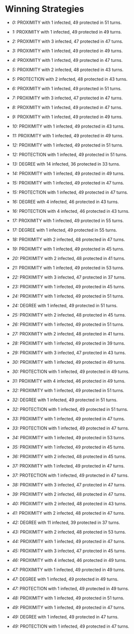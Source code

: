 # Winning Strategies

* _0:_ PROXIMITY with 1 infected, 49 protected in 51 turns.


* _1:_ PROXIMITY with 1 infected, 49 protected in 49 turns.


* _2:_ PROXIMITY with 3 infected, 47 protected in 47 turns.


* _3:_ PROXIMITY with 1 infected, 49 protected in 49 turns.


* _4:_ PROXIMITY with 1 infected, 49 protected in 47 turns.


* _5:_ PROXIMITY with 2 infected, 48 protected in 43 turns.


* _5:_ PROTECTION with 2 infected, 48 protected in 43 turns.


* _6:_ PROXIMITY with 1 infected, 49 protected in 51 turns.


* _7:_ PROXIMITY with 3 infected, 47 protected in 47 turns.


* _8:_ PROXIMITY with 1 infected, 49 protected in 47 turns.


* _9:_ PROXIMITY with 1 infected, 49 protected in 49 turns.


* _10:_ PROXIMITY with 1 infected, 49 protected in 43 turns.


* _11:_ PROXIMITY with 1 infected, 49 protected in 49 turns.


* _12:_ PROXIMITY with 1 infected, 49 protected in 51 turns.


* _12:_ PROTECTION with 1 infected, 49 protected in 51 turns.


* _13:_ DEGREE with 14 infected, 36 protected in 33 turns.


* _14:_ PROXIMITY with 1 infected, 49 protected in 49 turns.


* _15:_ PROXIMITY with 1 infected, 49 protected in 47 turns.


* _15:_ PROTECTION with 1 infected, 49 protected in 47 turns.


* _16:_ DEGREE with 4 infected, 46 protected in 43 turns.


* _16:_ PROTECTION with 4 infected, 46 protected in 43 turns.


* _17:_ PROXIMITY with 1 infected, 49 protected in 55 turns.


* _17:_ DEGREE with 1 infected, 49 protected in 55 turns.


* _18:_ PROXIMITY with 2 infected, 48 protected in 47 turns.


* _19:_ PROXIMITY with 1 infected, 49 protected in 45 turns.


* _20:_ PROXIMITY with 2 infected, 48 protected in 41 turns.


* _21:_ PROXIMITY with 1 infected, 49 protected in 53 turns.


* _22:_ PROXIMITY with 3 infected, 47 protected in 37 turns.


* _23:_ PROXIMITY with 1 infected, 49 protected in 45 turns.


* _24:_ PROXIMITY with 1 infected, 49 protected in 51 turns.


* _24:_ DEGREE with 1 infected, 49 protected in 51 turns.


* _25:_ PROXIMITY with 2 infected, 48 protected in 45 turns.


* _26:_ PROXIMITY with 1 infected, 49 protected in 51 turns.


* _27:_ PROXIMITY with 2 infected, 48 protected in 41 turns.


* _28:_ PROXIMITY with 1 infected, 49 protected in 39 turns.


* _29:_ PROXIMITY with 3 infected, 47 protected in 43 turns.


* _30:_ PROXIMITY with 1 infected, 49 protected in 49 turns.


* _30:_ PROTECTION with 1 infected, 49 protected in 49 turns.


* _31:_ PROXIMITY with 4 infected, 46 protected in 49 turns.


* _32:_ PROXIMITY with 1 infected, 49 protected in 51 turns.


* _32:_ DEGREE with 1 infected, 49 protected in 51 turns.


* _32:_ PROTECTION with 1 infected, 49 protected in 51 turns.


* _33:_ PROXIMITY with 1 infected, 49 protected in 47 turns.


* _33:_ PROTECTION with 1 infected, 49 protected in 47 turns.


* _34:_ PROXIMITY with 1 infected, 49 protected in 53 turns.


* _35:_ PROXIMITY with 1 infected, 49 protected in 45 turns.


* _36:_ PROXIMITY with 2 infected, 48 protected in 45 turns.


* _37:_ PROXIMITY with 1 infected, 49 protected in 47 turns.


* _37:_ PROTECTION with 1 infected, 49 protected in 47 turns.


* _38:_ PROXIMITY with 3 infected, 47 protected in 47 turns.


* _39:_ PROXIMITY with 2 infected, 48 protected in 47 turns.


* _40:_ PROXIMITY with 2 infected, 48 protected in 43 turns.


* _41:_ PROXIMITY with 2 infected, 48 protected in 47 turns.


* _42:_ DEGREE with 11 infected, 39 protected in 37 turns.


* _43:_ PROXIMITY with 2 infected, 48 protected in 53 turns.


* _44:_ PROXIMITY with 1 infected, 49 protected in 47 turns.


* _45:_ PROXIMITY with 3 infected, 47 protected in 45 turns.


* _46:_ PROXIMITY with 4 infected, 46 protected in 49 turns.


* _47:_ PROXIMITY with 1 infected, 49 protected in 49 turns.


* _47:_ DEGREE with 1 infected, 49 protected in 49 turns.


* _47:_ PROTECTION with 1 infected, 49 protected in 49 turns.


* _48:_ PROXIMITY with 1 infected, 49 protected in 51 turns.


* _49:_ PROXIMITY with 1 infected, 49 protected in 47 turns.


* _49:_ DEGREE with 1 infected, 49 protected in 47 turns.


* _49:_ PROTECTION with 1 infected, 49 protected in 47 turns.


